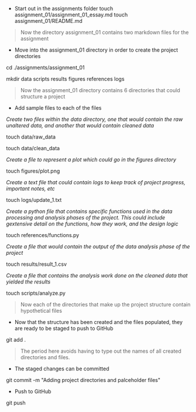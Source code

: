 - Start out in the assignments folder
touch assignment_01/assignment_01_essay.md
touch assignment_01/README.md
> Now the directory assignment_01 contains two markdown files for the assignment
- Move into the assignment_01 directory in order to create the project directories

cd ./assignments/assignment_01

mkdir data scripts results figures references logs

> Now the assignment_01 directory contains 6 directories that could structure a project

- Add sample files to each of the files

*Create two files within the data directory, one that would contain the raw unaltered data, and another that would contain cleaned data*

touch data/raw_data

touch data/clean_data

*Create a file to represent a plot which could go in the figures directory*

touch figures/plot.png

*Create a text file that could contain logs to keep track of project progress, important notes, etc*

touch logs/update_1.txt

*Create a python file that contains specific functions used in the data processing and analysis phases of the project. This could include gextensive detail on the functions, how they work, and the design logic*

touch references/functions.py

*Create a file that would contain the output of the data analysis phase of the project*

touch results/result_1.csv

*Create a file that contains the analysis work done on the cleaned data that yielded the results*

touch scripts/analyze.py

>Now each of the directories that make up the project structure contain hypothetical files

- Now that the structure has been created and the files populated, they are ready to be staged to push to GitHub

git add .

> The period here avoids having to type out the names of all created directories and files.

- The staged changes can be committed

git commit -m "Adding project directories and palceholder files"

- Push to GitHub

git push
